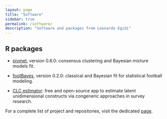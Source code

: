 ```yaml
---
layout: page
title: "Software"
sidebar: true
permalink: /software/
description: "Software and packages from Leonardo Egidi"
---
```


## R packages

- [pivmet](https://CRAN.R-project.org/package=pivmet ), version 0.6.0: consensus clustering and Bayesian mixture models fit.

- [footBayes](https://CRAN.R-project.org/package=footBayes), version 0.2.0: classical and Bayesian fit for statistical football modeling.

- [CLC estimator](https://www.clcestimator.com/): free and open-source app to estimate latent unidimensional constructs via congeneric approaches in survey research.

For a complete list of project and repositories, visit the dedicated [page](https://github.com/LeoEgidi?tab=repositories). 
